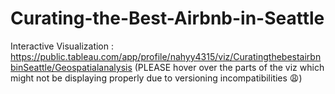 # Curating-the-Best-Airbnb-in-Seattle
Interactive Visualization : https://public.tableau.com/app/profile/nahyy4315/viz/CuratingthebestairbnbinSeattle/Geospatialanalysis (PLEASE hover over the parts of the viz which might not be displaying properly due to versioning incompatibilities 😩)
